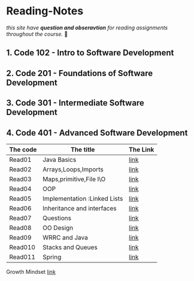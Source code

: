 # Reading-Notes
*this site have **question and obseravtion** for reading assignments throughout the course.* :speech_balloon:	

<!-- hidden comment -->
## 1. Code 102 - Intro to Software Development

## 2. Code 201 - Foundations of Software Development

## 3. Code 301 - Intermediate Software Development

## 4. Code 401 - Advanced Software Development

|The code | The title | The Link |
|---------|-----------|----------|
|Read01|Java Basics|[link](javaBasic.md)|
|Read02|Arrays,Loops,Imports|[link](ArrayLoopsImport.md)|
|Read03|Maps,primitive,File I\O|[link](Map-Primitive-File.md)|
|Read04|OOP|[link](OOP.md)|
|Read05|Implementation :Linked Lists|[link]()|
|Read06|Inheritance and interfaces|[link](InheritanceandInterfaces.md)|
|Read07|Questions|[link]()|
|Read08|OO Design|[link](OODesign.md)|
|Read09|WRRC and Java|[link](WRRCAndJava.md)|
|Read010|Stacks and Queues|[link](stacksAndQueues.md)|
|Read011|Spring|[link](spring.md)|

 Growth Mindset  [link](growthMindset.md)


